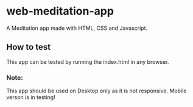 # web-meditation-app
A Meditation app made with HTML, CSS and Javascript.

## How to test
This app can be tested by running the index.html in any browser.

### Note: 
This app should be used on Desktop only as it is not responsive. Mobile verson is in testing!
